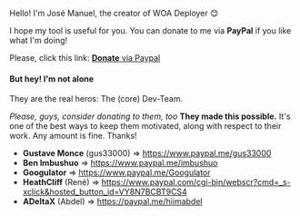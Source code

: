 ﻿Hello! I'm José Manuel, the creator of WOA Deployer 😊 

I hope my tool is useful for you. You can donate to me via **PayPal** if you like what I'm doing! 

Please, click this link: [**Donate** via Paypal](http://paypal.me/superjmn)

#### But hey! I'm not alone
They are the real heros: The (core) Dev-Team.

*Please, guys, consider donating to them, too* **They made this possible.** It's one of the best ways to keep them motivated, along with respect to their work. Any amount is fine. Thanks!

- **Gustave Monce** (gus33000) => https://www.paypal.me/gus33000
- **Ben Imbushuo** => https://www.paypal.me/imbushuo
- **Googulator** => https://www.paypal.me/Googulator
- **HeathCliff** (René) => https://www.paypal.com/cgi-bin/webscr?cmd=_s-xclick&hosted_button_id=VY8N7BCBT9CS4
- **ADeltaX** (Abdel) => https://paypal.me/hiimabdel
